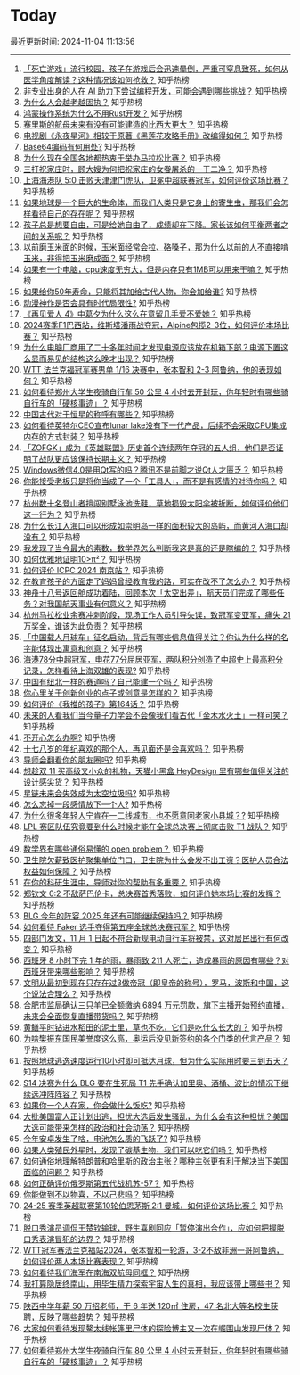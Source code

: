 # Today

最近更新时间: 2024-11-04 11:13:56

--- 
1. [「死亡游戏」流行校园，孩子在游戏后会迅速晕倒，严重可窒息致死，如何从医学角度解读？这种情况该如何抢救？](https://www.zhihu.com/question/2928603472) 知乎热榜
2. [非专业出身的人在 AI 助力下尝试编程开发，可能会遇到哪些挑战？](https://www.zhihu.com/question/1923356538) 知乎热榜
3. [为什么人会越老越固执？](https://www.zhihu.com/question/2884521285) 知乎热榜
4. [鸿蒙操作系统为什么不用Rust开发？](https://www.zhihu.com/question/644856532) 知乎热榜
5. [赛里斯的航母未来有没有可能建造的比西大更大？](https://www.zhihu.com/question/2804605120) 知乎热榜
6. [电视剧《永夜星河》相较于原著《黑莲花攻略手册》改编得如何？](https://www.zhihu.com/question/2791160864) 知乎热榜
7. [Base64编码有何用处?](https://www.zhihu.com/question/514750005) 知乎热榜
8. [为什么现在全国各地都热衷于举办马拉松比赛？](https://www.zhihu.com/question/626450026) 知乎热榜
9. [三打祝家庄时，顾大嫂为何把祝家庄的女眷屠杀的一干二净？](https://www.zhihu.com/question/661329691) 知乎热榜
10. [上海海港队 5:0 击败天津津门虎队，卫冕中超联赛冠军，如何评价这场比赛？](https://www.zhihu.com/question/2912968925) 知乎热榜
11. [如果地球是一个巨大的生命体，而我们人类只是它身上的寄生虫，那我们会怎样看待自己的存在呢？](https://www.zhihu.com/question/2507555667) 知乎热榜
12. [孩子总是想要自由，可是给她自由了，成绩却在下降。家长该如何平衡两者之间的关系呢？](https://www.zhihu.com/question/1773763656) 知乎热榜
13. [以前磨玉米面的时候，玉米面经常会拉、硌嗓子，那为什么以前的人不直接啃玉米，非得把玉米磨成面？](https://www.zhihu.com/question/2337170116) 知乎热榜
14. [如果有一个电脑，cpu速度无穷大，但是内存只有1MB可以用来干嘛？](https://www.zhihu.com/question/2220975892) 知乎热榜
15. [如果给你50年寿命，只能将其加给古代人物，你会加给谁?](https://www.zhihu.com/question/2120714913) 知乎热榜
16. [动漫神作是否会具有时代局限性?](https://www.zhihu.com/question/2658224032) 知乎热榜
17. [《再见爱人 4》中葛夕为什么这么在意留几手爱不爱她？](https://www.zhihu.com/question/2839874358) 知乎热榜
18. [2024赛季F1巴西站，维斯塔潘雨战夺冠，Alpine包揽2-3位，如何评价本场比赛？](https://www.zhihu.com/question/3046643471) 知乎热榜
19. [为什么电脑厂商用了二十多年时间才发现电源应该放在机箱下部？电源下置这么显而易见的结构这么晚才出现？](https://www.zhihu.com/question/2920707420) 知乎热榜
20. [WTT 法兰克福冠军赛男单 1/16 决赛中，张本智和 2-3 阿鲁纳，他的表现如何？](https://www.zhihu.com/question/3031059116) 知乎热榜
21. [如何看待郑州大学生夜骑自行车 50 公里 4 小时去开封玩，你年轻时有哪些骑自行车的「硬核事迹」？](https://www.zhihu.com/question/2973178429) 知乎热榜
22. [中国古代对于恒星的称呼有哪些？](https://www.zhihu.com/question/28247305) 知乎热榜
23. [如何看待英特尔CEO宣布lunar lake没有下一代产品，后续不会采取CPU集成内存的方式封装？](https://www.zhihu.com/question/2898123860) 知乎热榜
24. [「ZOFGK」成为《英雄联盟》历史首个连续两年夺冠的五人组，他们是否证明了战队更应该保持长期主义？](https://www.zhihu.com/question/2946499913) 知乎热榜
25. [Windows微信4.0是用Qt写的吗？腾讯不是前脚才说Qt人才匮乏？](https://www.zhihu.com/question/2731975763) 知乎热榜
26. [你能接受老板只是将你当成了一个「工具人」，而不是有感情的对待你吗？](https://www.zhihu.com/question/2269832356) 知乎热榜
27. [杭州数十名登山者擅闯别墅泳池洗鞋，草地损毁太阳伞被折断，如何评价他们这一行为？](https://www.zhihu.com/question/2827544722) 知乎热榜
28. [为什么长江入海口可以形成如崇明岛一样的面积较大的岛屿，而黄河入海口却没有？](https://www.zhihu.com/question/391526508) 知乎热榜
29. [我发现了当今最大的素数，数学界怎么判断我这是真的还是瞎编的？](https://www.zhihu.com/question/2110809742) 知乎热榜
30. [如何优雅地证明10>π²？](https://www.zhihu.com/question/2880320950) 知乎热榜
31. [如何评价 ICPC 2024 南京站？](https://www.zhihu.com/question/1697731848) 知乎热榜
32. [在教育孩子的方面走了妈妈曾经教育我的路，可实在改不了怎么办？](https://www.zhihu.com/question/645141390) 知乎热榜
33. [神舟十八号返回舱成功着陆，回顾本次「太空出差」，航天员们完成了哪些任务？对我国航天事业有何意义？](https://www.zhihu.com/question/2818925265) 知乎热榜
34. [杭州马拉松业余赛冲刺阶段，现场工作人员引导失误，致冠军变亚军，痛失 21 万奖金，谁该为此负责？](https://www.zhihu.com/question/2998750177) 知乎热榜
35. [「中国载人月球车」征名启动，背后有哪些信息值得关注？你认为什么样的名字能体现出寓意和创意？](https://www.zhihu.com/question/2451706011) 知乎热榜
36. [海港78分中超冠军，申花77分屈居亚军，两队积分创造了中超史上最高积分记录，怎样看待上海双雄的表现?](https://www.zhihu.com/question/2914205042) 知乎热榜
37. [中国有纽北一样的赛道吗？自己能建一个吗？](https://www.zhihu.com/question/2500373129) 知乎热榜
38. [你心里关于创新创业的点子或创意是怎样的？](https://www.zhihu.com/question/646254700) 知乎热榜
39. [如何评价《我推的孩子》第164话？](https://www.zhihu.com/question/2624865545) 知乎热榜
40. [未来的人看我们当今量子力学会不会像我们看古代「金木水火土」一样可笑？](https://www.zhihu.com/question/569216318) 知乎热榜
41. [不开心怎么办啊?](https://www.zhihu.com/question/2924788503) 知乎热榜
42. [十七八岁的年纪喜欢的那个人，再见面还是会喜欢吗？](https://www.zhihu.com/question/906111762) 知乎热榜
43. [导师会翻看你的朋友圈吗?](https://www.zhihu.com/question/377742704) 知乎热榜
44. [想趁双 11 买高级又小众的礼物，天猫小黑盒 HeyDesign 里有哪些值得关注的设计感尖货？](https://www.zhihu.com/question/2978979799) 知乎热榜
45. [星链未来会失效成为太空垃圾吗?](https://www.zhihu.com/question/863649683) 知乎热榜
46. [怎么忘掉一段感情放下一个人?](https://www.zhihu.com/question/2840325788) 知乎热榜
47. [为什么很多年轻人宁肯在一二线城市，也不愿意回老家小县城？?](https://www.zhihu.com/question/2891019534) 知乎热榜
48. [LPL 赛区队伍究竟要到什么时候才能在全球总决赛上彻底击败 T1 战队？](https://www.zhihu.com/question/2946201630) 知乎热榜
49. [数学界有哪些通俗易懂的 open problem？](https://www.zhihu.com/question/447601758) 知乎热榜
50. [卫生院欠薪致医护聚集单位门口，卫生院为什么会发不出工资？医护人员合法权益如何保障？](https://www.zhihu.com/question/2687349407) 知乎热榜
51. [在你的科研生涯中，导师对你的帮助有多重要？](https://www.zhihu.com/question/2612926038) 知乎热榜
52. [郑钦文 0:2 不敌萨巴伦卡，总决赛首秀落败，如何评价她本场比赛的发挥？](https://www.zhihu.com/question/2972596162) 知乎热榜
53. [BLG 今年的阵容 2025 年还有可能继续保持吗？](https://www.zhihu.com/question/2945920149) 知乎热榜
54. [如何看待 Faker 选手夺得第五座全球总决赛冠军？](https://www.zhihu.com/question/2945624772) 知乎热榜
55. [四部门发文，11 月 1 日起不符合新规电动自行车将被禁，这对居民出行有何改变？](https://www.zhihu.com/question/807421840) 知乎热榜
56. [西班牙 8 小时下完 1 年的雨，暴雨致 211 人死亡，造成暴雨的原因有哪些？对西班牙带来哪些影响？](https://www.zhihu.com/question/2929032695) 知乎热榜
57. [文明从最初到现在只存在过3做帝冠（即皇帝的称号），罗马，波斯和中国，这个说法合理么？](https://www.zhihu.com/question/297336805) 知乎热榜
58. [合肥市监局确认三只羊已全额缴纳 6894 万元罚款，旗下主播开始预约直播，未来会全面恢复直播带货吗？](https://www.zhihu.com/question/2887523187) 知乎热榜
59. [黄鳝平时钻进水稻田的泥土里，草也不吃，它们是吃什么长大的？](https://www.zhihu.com/question/477751835) 知乎热榜
60. [为啥樊振东国民美誉度这么高，奥运后没见新签约的各个门类的代言产品？](https://www.zhihu.com/question/1497320445) 知乎热榜
61. [按照地球逃逸速度运行10小时即可抵达月球，但为什么实际用时要三到五天？](https://www.zhihu.com/question/2506099139) 知乎热榜
62. [S14 决赛为什么 BLG 要在生死局 T1 先手确认加里奥、酒桶、波比的情况下继续选冲阵阵容？](https://www.zhihu.com/question/2945780246) 知乎热榜
63. [如果你一个人在家，你会做什么饭吃?](https://www.zhihu.com/question/626724634) 知乎热榜
64. [大批美国富人正计划出逃，担忧大选后发生骚乱，为什么会有这种担忧？美国大选可能带来怎样的政治和社会动荡？](https://www.zhihu.com/question/2898597274) 知乎热榜
65. [今年安卓发生了啥，电池怎么质的飞跃了?](https://www.zhihu.com/question/2121086623) 知乎热榜
66. [如果人类殖民外星时，发现了碳基生物，我们可以吃它们吗？](https://www.zhihu.com/question/662995426) 知乎热榜
67. [如何通俗地理解特朗普和哈里斯的政治主张？哪种主张更有利于解决当下美国面临的问题？](https://www.zhihu.com/question/2901391027) 知乎热榜
68. [如何正确评价俄罗斯第五代战机苏-57？](https://www.zhihu.com/question/63985755) 知乎热榜
69. [你能做到不以物喜，不以己悲吗？](https://www.zhihu.com/question/2939124089) 知乎热榜
70. [24-25 赛季英超联赛第10轮伯恩茅斯 2:1 曼城，如何评价这场比赛？](https://www.zhihu.com/question/2936833119) 知乎热榜
71. [脱口秀演员调侃王楚钦输球，野生喜剧回应「暂停演出合作」，应如何把握脱口秀表演冒犯的边界？](https://www.zhihu.com/question/740275200) 知乎热榜
72. [WTT冠军赛法兰克福站2024，张本智和一轮游，3-2不敌非洲一哥阿鲁纳，如何评价两人本场比赛表现？](https://www.zhihu.com/question/3031059116) 知乎热榜
73. [如何看待我们海军在南海双航母同框？](https://www.zhihu.com/question/2713323785) 知乎热榜
74. [我打算隐居终南山，用毕生精力探索宇宙人生的真相，我应该带上哪些书？](https://www.zhihu.com/question/604728024) 知乎热榜
75. [陕西中学年薪 50 万招老师，干 6 年送 120㎡ 住房，47 名北大等名校生获聘，反映了哪些趋势？](https://www.zhihu.com/question/2873792012) 知乎热榜
76. [大家如何看待发现鳌太线帐篷里尸体的探险博主又一次在崛围山发现尸体？](https://www.zhihu.com/question/2614494388) 知乎热榜
77. [如何看待郑州大学生夜骑自行车 80 公里 4 小时去开封玩，你年轻时有哪些骑自行车的「硬核事迹」？](https://www.zhihu.com/question/2973178429) 知乎热榜
